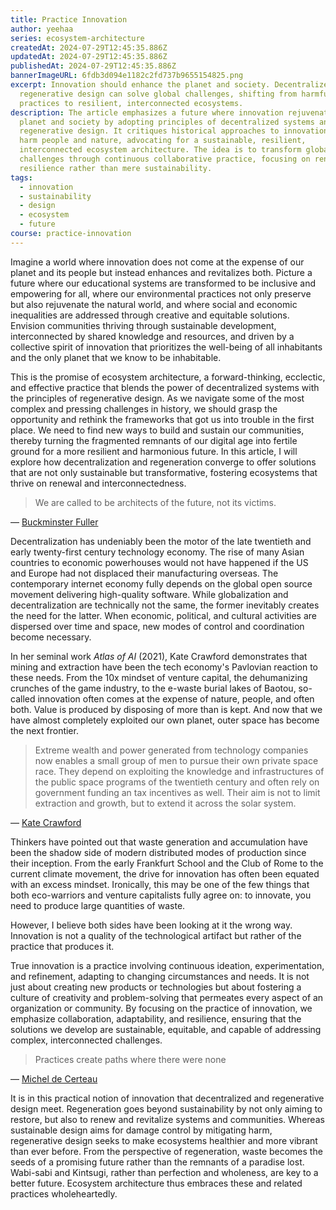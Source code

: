 ```yaml
---
title: Practice Innovation
author: yeehaa
series: ecosystem-architecture
createdAt: 2024-07-29T12:45:35.886Z
updatedAt: 2024-07-29T12:45:35.886Z
publishedAt: 2024-07-29T12:45:35.886Z
bannerImageURL: 6fdb3d094e1182c2fd737b9655154825.png
excerpt: Innovation should enhance the planet and society. Decentralized,
  regenerative design can solve global challenges, shifting from harmful
  practices to resilient, interconnected ecosystems.
description: The article emphasizes a future where innovation rejuvenates the
  planet and society by adopting principles of decentralized systems and
  regenerative design. It critiques historical approaches to innovation that
  harm people and nature, advocating for a sustainable, resilient,
  interconnected ecosystem architecture. The idea is to transform global
  challenges through continuous collaborative practice, focusing on renewal and
  resilience rather than mere sustainability.
tags:
  - innovation
  - sustainability
  - design
  - ecosystem
  - future
course: practice-innovation
---
```

Imagine a world where innovation does not come at the expense of our planet and its people but instead enhances and revitalizes both. Picture a future where our educational systems are transformed to be inclusive and empowering for all, where our environmental practices not only preserve but also rejuvenate the natural world, and where social and economic inequalities are addressed through creative and equitable solutions. Envision communities thriving through sustainable development, interconnected by shared knowledge and resources, and driven by a collective spirit of innovation that prioritizes the well-being of all inhabitants and the only planet that we know to be inhabitable.

This is the promise of ecosystem architecture, a forward-thinking, ecclectic, and effective practice that blends the power of decentralized systems with the principles of regenerative design. As we navigate some of the most complex and pressing challenges in history, we should grasp the opportunity and rethink the frameworks that got us into trouble in the first place. We need to find new ways to build and sustain our communities, thereby turning the fragmented remnants of our digital age into fertile ground for a more resilient and harmonious future. In this article, I will explore how decentralization and regeneration converge to offer solutions that are not only sustainable but transformative, fostering ecosystems that thrive on renewal and interconnectedness.

> We are called to be architects of the future, not its victims.

— [Buckminster Fuller](https://www.bfi.org/about-fuller/)

Decentralization has undeniably been the motor of the late twentieth and early twenty-first century technology economy. The rise of many Asian countries to economic powerhouses would not have happened if the US and Europe had not displaced their manufacturing overseas. The contemporary internet economy fully depends on the global open source movement delivering high-quality software. While globalization and decentralization are technically not the same, the former inevitably creates the need for the latter. When economic, political, and cultural activities are dispersed over time and space, new modes of control and coordination become necessary.

In her seminal work *Atlas of AI* (2021), Kate Crawford demonstrates that mining and extraction have been the tech economy's Pavlovian reaction to these needs. From the 10x mindset of venture capital, the dehumanizing crunches of the game industry, to the e-waste burial lakes of Baotou, so-called innovation often comes at the expense of nature, people, and often both. Value is produced by disposing of more than is kept. And now that we have almost completely exploited our own planet, outer space has become the next frontier.

> Extreme wealth and power generated from technology companies now enables a small group of men to pursue their own private space race. They depend on exploiting the knowledge and infrastructures of the public space programs of the twentieth century and often rely on government funding an tax incentives as well. Their aim is not to limit extraction and growth, but to extend it across the solar system.

— [Kate Crawford](https://x.com/katecrawford?lang=en)

Thinkers have pointed out that waste generation and accumulation have been the shadow side of modern distributed modes of production since their inception. From the early Frankfurt School and the Club of Rome to the current climate movement, the drive for innovation has often been equated with an excess mindset. Ironically, this may be one of the few things that both eco-warriors and venture capitalists fully agree on: to innovate, you need to produce large quantities of waste. 

However, I believe both sides have been looking at it the wrong way. Innovation is not a quality of the technological artifact but rather of the practice that produces it.

True innovation is a practice involving continuous ideation, experimentation, and refinement, adapting to changing circumstances and needs. It is not just about creating new products or technologies but about fostering a culture of creativity and problem-solving that permeates every aspect of an organization or community. By focusing on the practice of innovation, we emphasize collaboration, adaptability, and resilience, ensuring that the solutions we develop are sustainable, equitable, and capable of addressing complex, interconnected challenges.

> Practices create paths where there were none

— [Michel de Certeau](https://en.wikipedia.org/wiki/The_Practice_of_Everyday_Life)

It is in this practical notion of innovation that decentralized and regenerative design meet. Regeneration goes beyond sustainability by not only aiming to restore, but also to renew and revitalize systems and communities. Whereas sustainable design aims for damage control by mitigating harm, regenerative design seeks to make ecosystems healthier and more vibrant than ever before. From the perspective of regeneration, waste becomes the seeds of a promising future rather than the remnants of a paradise lost. Wabi-sabi and Kintsugi, rather than perfection and wholeness, are key to a better future. Ecosystem architecture thus embraces these and related practices wholeheartedly.

